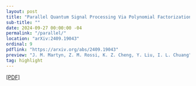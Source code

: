 ```yaml
---
layout: post
title: "Parallel Quantum Signal Processing Via Polynomial Factorization"
sub-title: ""
date: 2024-09-27 00:00:00 -04
permalink: "/parallel/"
location: "arXiv:2409.19043"
ordinal: 9
pdflink: "https://arxiv.org/abs/2409.19043"
preview: "J. M. Martyn, Z. M. Rossi, K. Z. Cheng, Y. Liu, I. L. Chuang"
tag: highlight
---
```

[\[PDF\]](https://arxiv.org/pdf/2409.19043)
